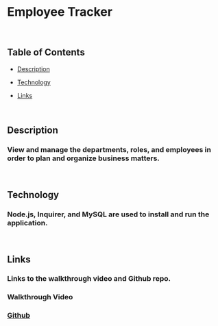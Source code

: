 # Employee Tracker

<br>

## Table of Contents

  * [Description](#description)
  
  * [Technology](#technology)

  * [Links](#links)

<br>

## Description
### View and manage the departments, roles, and employees in order to plan and organize business matters.

<br>

## Technology
### Node.js, Inquirer, and MySQL are used to install and run the application. 

<br>

## Links
### Links to the walkthrough video and Github repo.

### Walkthrough Video
### <a href="https://github.com/mrgssg/employee-tracker"> Github</a>
